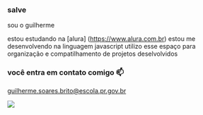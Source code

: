 ### salve 

sou o guilherme 

estou estudando na [alura] (https://www.alura.com.br)
estou me desenvolvendo na linguagem javascript
utilizo esse espaço para organização e compatilhamento de projetos deselvolvidos

### você entra em contato comigo 📫

guilherme.soares.brito@escola.pr.gov.br

![](https://media.tenor.com/htJjS1SqKAQAAAAC/sejam-muito-bem-vindos-welcome.gif)
